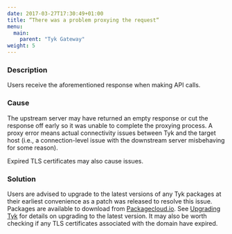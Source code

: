 ```yaml
---
date: 2017-03-27T17:30:49+01:00
title: “There was a problem proxying the request“
menu:
  main:
    parent: "Tyk Gateway"
weight: 5 
---
```


### Description

Users receive the aforementioned response when making API calls.

### Cause

The upstream server may have returned an empty response or cut the response off early so it was unable to complete the proxying process. A proxy error means actual connectivity issues between Tyk and the target host (i.e., a connection-level issue with the downstream server misbehaving for some reason).

Expired TLS certificates may also cause issues.

### Solution

Users are advised to upgrade to the latest versions of any Tyk packages at their earliest convenience as a patch was released to resolve this issue. Packages are available to download from [Packagecloud.io][1]. See [Upgrading Tyk](https://tyk.io/docs/upgrading-tyk/) for details on upgrading to the latest version. It may also be worth checking if any TLS certificates associated with the domain have expired.

 [1]: https://packagecloud.io/tyk
